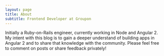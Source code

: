 ```yaml
---
layout: page
title: About
subtitle: Frontend Developer at Groupon
---
```


Initially a Ruby-on-Rails engineer, currently working in Node and Angular 2. My intent with this blog is to gain a deeper understand of building apps in Angular 2 and to share that knowledge with the community. Please feel free to comment on posts or share feedback privately!
